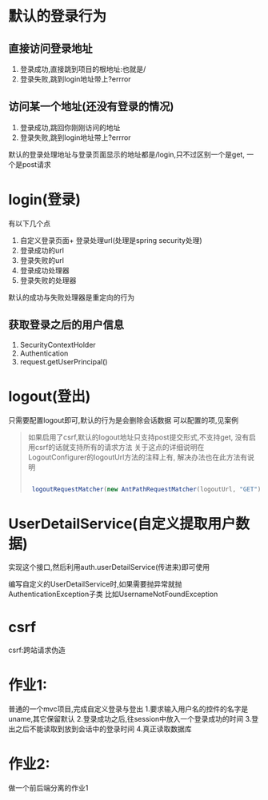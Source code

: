 # 默认的登录行为
## 直接访问登录地址
1. 登录成功,直接跳到项目的根地址:也就是/
2. 登录失败,跳到login地址带上?errror

## 访问某一个地址(还没有登录的情况)
1. 登录成功,跳回你刚刚访问的地址
2. 登录失败,跳到login地址带上?errror


默认的登录处理地址与登录页面显示的地址都是/login,只不过区别一个是get,
一个是post请求

# login(登录)
有以下几个点
1. 自定义登录页面+ 登录处理url(处理是spring security处理)
2. 登录成功的url
3. 登录失败的url
4. 登录成功处理器
5. 登录失败的处理器

默认的成功与失败处理器是重定向的行为

## 获取登录之后的用户信息
1. SecurityContextHolder
2. Authentication
3. request.getUserPrincipal()

# logout(登出)

只需要配置logout即可,默认的行为是会删除会话数据
可以配置的项,见案例

> 如果启用了csrf,默认的logout地址只支持post提交形式,不支持get,
> 没有启用csrf的话就支持所有的请求方法
> 关于这点的详细说明在LogoutConfigurer的logoutUrl方法的注释上有,
>解决办法也在此方法有说明
>```java
>
>  logoutRequestMatcher(new AntPathRequestMatcher(logoutUrl, "GET"));
>```
>

# UserDetailService(自定义提取用户数据)
实现这个接口,然后利用auth.userDetailService(传进来)即可使用

编写自定义的UserDetailService时,如果需要抛异常就抛AuthenticationException子类
比如UsernameNotFoundException
# csrf
csrf:跨站请求伪造

# 作业1:
普通的一个mvc项目,完成自定义登录与登出
1.要求输入用户名的控件的名字是uname,其它保留默认
2.登录成功之后,往session中放入一个登录成功的时间
3.登出之后不能读取到放到会话中的登录时间
4.真正读取数据库

# 作业2:
做一个前后端分离的作业1